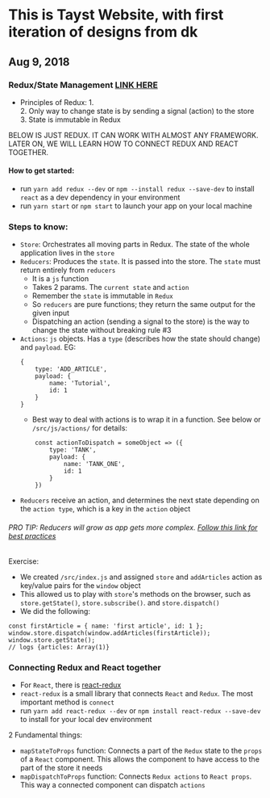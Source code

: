 # This is Tayst Website, with first iteration of designs from dk

## Aug 9, 2018
### Redux/State Management [LINK HERE](https://www.valentinog.com/blog/react-redux-tutorial-beginners/#React_Redux_tutorial_getting_to_know_the_Redux_store)
- Principles of Redux:
    1.      
    2. Only way to change state is by sending a signal (action) to the store    
    3. State is immutable in Redux    

BELOW IS JUST REDUX. IT CAN WORK WITH ALMOST ANY FRAMEWORK. LATER ON, WE WILL LEARN HOW TO CONNECT REDUX AND REACT TOGETHER.

#### How to get started:
- run `yarn add redux --dev` or `npm --install redux --save-dev` to install `react` as a dev dependency in your environment
- run `yarn start` or `npm start` to launch your app on your local machine

### Steps to know: 
- `Store`: Orchestrates all moving parts in Redux. The state of the whole application lives in the `store`
- `Reducers`: Produces the `state`. It is passed into the store. The `state` must return entirely from `reducers`
    - It is a `js` function
    - Takes 2 params. The `current state` and `action`
    - Remember the `state` is immutable in `Redux`
    - So `reducers` are pure functions; they return the same output for the given input
    - Dispatching an action (sending a signal to the store) is the way to change the state without breaking rule #3
- `Actions`: `js` objects. Has a `type` (describes how the state should change) and `payload`. EG:
    ```
    {
        type: 'ADD_ARTICLE',
        payload: {
            name: 'Tutorial',
            id: 1
        }
    }
    ```
    - Best way to deal with actions is to wrap it in a function. See below or `/src/js/actions/` for details:
    ```
        const actionToDispatch = someObject => ({
            type: 'TANK',
            payload: {
                name: 'TANK_ONE',
                id: 1
            }
        })
    ```
- `Reducers` receive an action, and determines the next state depending on the `action type`, which is a key in the `action` object
###### PRO TIP: Reducers will grow as app gets more complex. [Follow this link for best practices](https://redux.js.org/docs/api/combineReducers.html)

Exercise:
- We created `/src/index.js` and assigned `store` and `addArticles` action as key/value pairs for the `window` object
- This allowed us to play with `store`'s methods on the browser, such as `store.getState()`, `store.subscribe()`. and `store.dispatch()`
- We did the following:
```
const firstArticle = { name: 'first article', id: 1 };
window.store.dispatch(window.addArticles(firstArticle));
window.store.getState();
// logs {articles: Array(1)} 
```

### Connecting Redux and React together
- For `React`, there is [react-redux](https://redux.js.org/docs/basics/UsageWithReact.html)
- `react-redux` is a small library that connects `React` and `Redux`. The most important method is `connect`
- run `yarn add react-redux --dev` or `npm install react-redux --save-dev` to install for your local dev environment

2 Fundamental things:
- `mapStateToProps` function: Connects a part of the `Redux` state to the `props` of a `React` component. This allows the component to have access to the part of the store it needs
- `mapDispatchToProps` function: Connects `Redux actions` to `React props`. This way a connected component can dispatch `actions`






